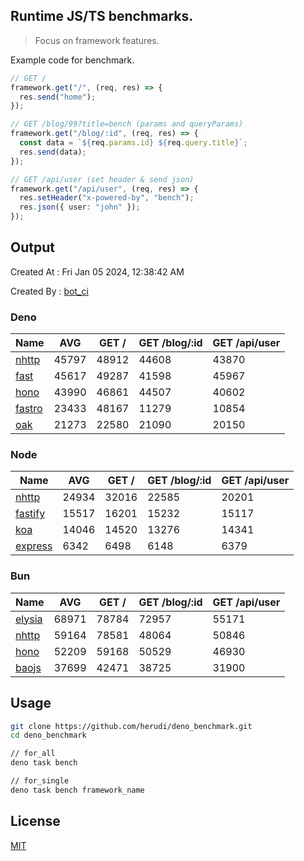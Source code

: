 ## Runtime JS/TS benchmarks.

> Focus on framework features.

Example code for benchmark.
```ts
// GET /
framework.get("/", (req, res) => {
  res.send("home");
});

// GET /blog/99?title=bench (params and queryParams)
framework.get("/blog/:id", (req, res) => {
  const data = `${req.params.id} ${req.query.title}`;
  res.send(data);
});

// GET /api/user (set header & send json)
framework.get("/api/user", (req, res) => {
  res.setHeader("x-powered-by", "bench");
  res.json({ user: "john" });
});
```

## Output
Created At : Fri Jan 05 2024, 12:38:42 AM

Created By : [bot_ci](https://github.com/herudi/deno_benchmarks/commits?author=github-actions%5Bbot%5D)


### Deno
|Name|AVG|GET /|GET /blog/:id|GET /api/user|
|----|----|----|----|----|
|[nhttp](https://github.com/nhttp/nhttp)|45797|48912|44608|43870|
|[fast](https://github.com/danteissaias/fast)|45617|49287|41598|45967|
|[hono](https://github.com/honojs/hono)|43990|46861|44507|40602|
|[fastro](https://github.com/fastrodev/fastro)|23433|48167|11279|10854|
|[oak](https://github.com/oakserver/oak)|21273|22580|21090|20150|
  


### Node
|Name|AVG|GET /|GET /blog/:id|GET /api/user|
|----|----|----|----|----|
|[nhttp](https://github.com/nhttp/nhttp)|24934|32016|22585|20201|
|[fastify](https://github.com/fastify/fastify)|15517|16201|15232|15117|
|[koa](https://github.com/koajs/koa)|14046|14520|13276|14341|
|[express](https://github.com/expressjs/express)|6342|6498|6148|6379|
  


### Bun
|Name|AVG|GET /|GET /blog/:id|GET /api/user|
|----|----|----|----|----|
|[elysia](https://github.com/elysiajs/elysia)|68971|78784|72957|55171|
|[nhttp](https://github.com/nhttp/nhttp)|59164|78581|48064|50846|
|[hono](https://github.com/honojs/hono)|52209|59168|50529|46930|
|[baojs](https://github.com/mattreid1/baojs)|37699|42471|38725|31900|
  



## Usage

```bash
git clone https://github.com/herudi/deno_benchmark.git
cd deno_benchmark

// for_all
deno task bench

// for_single
deno task bench framework_name
```

## License

[MIT](LICENSE)


